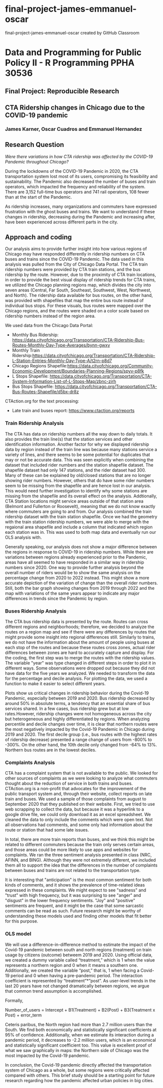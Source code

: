 # final-project-james-emmanuel-oscar
final-project-james-emmanuel-oscar created by GitHub Classroom

# Data and Programming for Public Policy II - R Programming PPHA 30536

## Final Project: Reproducible Research
## CTA Ridership changes in Chicago due to the COVID-19 pandemic

### James Karner, Oscar Cuadros and Emmanuel Hernandez

## Research Question

 *Were there variations in how CTA ridership was affected by the COVID-19 Pandemic throughout Chicago?*

During the lockdowns of the COVID-19 Pandemic in 2020, the CTA transportation system lost most of its users, compromising its feasibility and sustainability. The Pandemic also decreased the number of buses and train operators, which impacted the frequency and reliability of the system. There are 3,152 full-time bus operators and 741 rail operators, 108 fewer than at the start of the Pandemic. 

As ridership increases, many organizations and commuters have expressed frustration with the ghost buses and trains. We want to understand if these changes in ridership, decreasing during the Pandemic and increasing after, have been experienced across different parts in the city. 


## Approach and coding

Our analysis aims to provide further insight into how various regions of Chicago may have responded differently in ridership numbers on CTA buses and trains since the COVID-19 Pandemic. The data used in this analysis was pulled from the City of Chicago Data Portal. The CTA train ridership numbers were provided by CTA train stations, and the bus ridership by the route. However, due to the proximity of CTA train locations, in order to provide the best visual display of ridership trends for CTA trains, we utilized the Chicago planning regions map, which divides the city into seven areas (Central, Far South, Southeast, Southwest, West, Northwest, and North). The ridership data available for bus routes, on the other hand, was provided with shapefiles that map the entire bus route instead of individual bus stops. For these visuals, bus routes were mapped over the Chicago regions, and the routes were shaded on a color scale based on ridership numbers instead of the region area.

We used data from the Chicago Data Portal: 
  - Monthly Bus Ridership: https://data.cityofchicago.org/Transportation/CTA-Ridership-Bus-Routes-Monthly-Day-Type-Averages/bynn-gwxy
  - Monthly Train Ridership:https://data.cityofchicago.org/Transportation/CTA-Ridership-L-Station-Entries-Monthly-Day-Type-A/t2rn-p8d7 
  - Chicago Regions Shapefile:https://data.cityofchicago.org/Community-Economic-Development/Boundaries-Planning-Regions/spyv-p8fk
  - L Stops Shapefile: https://data.cityofchicago.org/Transportation/CTA-System-Information-List-of-L-Stops-Map/zbnc-zirh
  - Bus Stops Shapefile: https://data.cityofchicago.org/Transportation/CTA-Bus-Routes-Shapefile/d5bx-dr8z

CTAction.org for the text processing:
  - Late train and buses report: https://www.ctaction.org/reports

### Train Ridership Analysis

The CTA has data on ridership numbers all the way down to daily totals. It also provides the train line(s) that the station services and other identification information. Another factor for why we displayed ridership data by region instead of the train line was because many stations service a variety of lines, and there seems to be some potential for duplicates that may or not be accurate data. This was seen explicitly when combining the dataset that included rider numbers and the station shapefile dataset. The shapefile dataset had only 147 stations, and the rider dataset had 300. Many of these can be explained by old/closed stations that are no longer showing rider numbers. However, others that do have some rider numbers seem to be missing from the shapefile and are hence lost in our analysis. This would need  further investigation to identify why some stations are missing from the shapefile and its overall effect on the analysis. Addtionally, CTA Station locations might service areas outside of that station area (Belmont and Fullerton or Roosevelt), meaning that we do not know exactly where commuters are going to and from. Our analysis combined the train ridership dataset with the train station shapefile. Once we had the geometry with the train station ridership numbers, we were able to merge with the regaional area shapefile and include a column that indicated which region each station was in. This was used to both map data and eventually run our OLS analysis with.

Generally speaking, our analysis does not show a major difference between the regions in response to COVID-19 in ridership numbers. While there are variations between regions already experienced prior to the Pandemic, areas have all seemed to have responded in a similar way in ridership numbers since 2020. One way to provide further analysis beyond the overall number of riders would be to show the same analysis on the percentage change from 2020 to 2022 instead. This might show a more accurate depiction of the variation of change than the overall rider numbers. Still, both the bar graph showing changes from 2019 through 2022 and the map with variations of the same years appear to indicate any major differences in trends since the Pandemic by region. 


### Buses Ridership Analysis

The CTA bus ridership data is presented by the route. Routes can cross different regions and neighborhoods; therefore, we decided to analyze the routes on a region map and see if there were any differences by routes that might provide some insight into regional differences still. Similarly to trains, we do not have the information about the amount of people using buses at each stop of the routes and because these routes cross zones, actual rider differences between zones are hard to accurately capture and display. For the coding, the first step was to merge the routes with the ridership values. The variable "year" was type changed in different steps in order to plot it in different ways. Some observations were dropped out because they did not have data for the five years we analyzed. We needed to transform the data for the percentage and decile analysis. For plotting the data, we used a function to make it easier to select different years. 

Plots show us critical changes in ridership behavior during the Covid-19 Pandemic, especially between 2019 and 2020. Bus ridership decreased by around 50% in absolute terms, a tendency that an essential share of bus services shared. In a few cases, bus ridership grew but at low rates.However, ridership changes were not homogeneous across the city but heterogeneous and highly differentiated by regions. When analyzing percentile and decile changes over time, it is clear that northern routes were the most negatively impacted by the Covid-19 Pandemic in Chicago during 2019 and 2020. The first decile group (i.e., bus routes with the highest rates of ridership decrease) presented a range change of users from -800% to -300%. On the other hand, the 10th decile only changed from -64% to 13%. Northern bus routes are in the lowest deciles. 



### Complaints Analysis

CTA has a complaint system that is not available to the public. We looked for other sources of complaints as we were looking to analyze what commuters thought about the reduction of service in both trains and buses. CTAction.org is a non-profit that advocates for the improvement of the public transport system and, through their website, collect reports on late train and buses. We used a sample of those complaints from august to September 2020 that they published on their website. First, we tried to use web scrapping to collect the data, but because it was a hyperlink to a google drive file, we could only download it as an excel spreadsheet. We cleaned the data to only include the comments which were open text. Not all observations had comments, and some only had information about the route or station that had some late issues. 

In total, there are more train reports than buses, and we think this might be related to different commuters because the train only serves certain areas, and those areas could be more likely to use apps and websites for complaints. We ran the three sentiment analysis presented in class (NRC, AFINN, and BING). Although they were not extremely different, we included them all to support the idea that the differences in the number of complaints between buses and trains are not related to the transportation type. 

It is interesting that "anticipation" is the most common sentiment for both kinds of comments, and it shows the prevalence of time-related ideas expressed in these complaints. We might expect to see "sadness" and "trust" with high frequency, but it was surprising to see "anger" and "disgust" in the lower frequency sentiments. "Joy" and "positive" sentiments are frequent, and it might be the case that some sarcastic comments can be read as such. Future research might be worthy of understanding these models used and finding other models that fit better for this purpose. 

### OLS model

We will use a difference-in-difference method to estimate the impact of the Covid-19 pandemic between south and north regions (treatment) on train usage by citizens (outcome) betweem 2019 and 2020. Using official data, we created a dummy variable called “treatment,” which is 1 when the value represents a northern region and 0 when it means a southern one. Additionally, we created the variable “post,” that is, 1 when facing a Covid-19 period and 0 when having a pre-pandemic period. The interaction coefficient is represented by “treatment”*”post”.  As user-level trends in the last 20 years have not changed dramatically between regions, we argue that common trend assumption is accomplished. 

Formally,

Number_of_users = Intercept + B1(Treatment) + B2(Post) + B3(Treatment x Post) + error_term

Ceteris paribus, the North region had more than 2.7 million users than the South. We find both economically and statistically significant coefficients at 95% of confidence. Additionally, when we estimate its interaction during a pandemic period, it decreases to -2.2 million users, which is an economical and statistically significant coefficient too. This value is excellent proof of what we saw graphically in maps: the Northern side of Chicago was the most impacted by the Covid-19 pandemic. 

In conclusion, the Covid-19 pandemic directly affected the transportation system of Chicago as a whole, but some regions were critically affected compared with others. This brief study should be a starting point for future research regarding how the pandemic affected urban policies in big cities.

